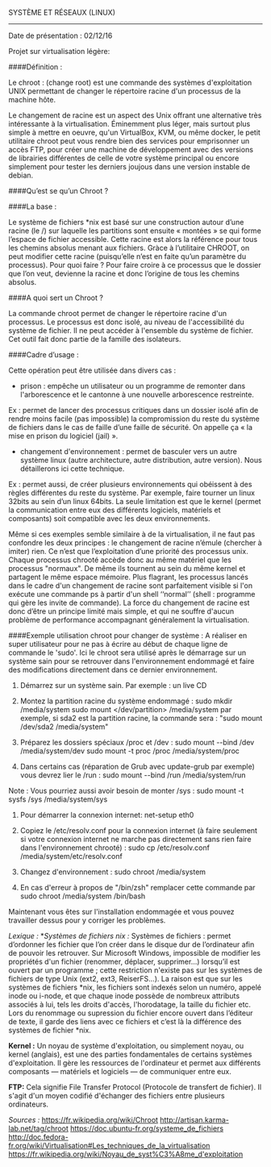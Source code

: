 SYSTÈME ET RÉSEAUX (LINUX)
**********************************************

Date de présentation : 02/12/16

Projet sur virtualisation légère:

####Définition :

Le chroot : (change root) est une commande des systèmes d'exploitation UNIX permettant de changer le répertoire racine d'un processus de la machine hôte.

Le changement de racine est un aspect des Unix offrant une alternative très intéressante à la virtualisation. Éminemment plus léger, mais surtout plus simple à mettre en oeuvre, qu'un VirtualBox, KVM, ou même docker, le petit utilitaire chroot peut vous rendre bien des services pour emprisonner un accès FTP, pour créer une machine de développement avec des versions de librairies différentes de celle de votre système principal ou encore simplement pour tester les derniers joujous dans une version instable de debian.

####Qu’est se qu’un Chroot ?

####La base :

Le système de fichiers *nix est basé sur une construction autour d’une racine (le /) sur laquelle les partitions sont ensuite « montées » se qui forme l’espace de fichier accessible.
Cette racine est alors la référence pour tous les chemins absolus menant aux fichiers.
Gràce à l’utilitaire CHROOT, on peut modifier cette racine (puisqu’elle n’est en faite qu’un paramètre du processus). Pour quoi faire ? Pour faire croire à ce processus que le dossier que l’on veut, devienne la racine et donc l’origine de tous les chemins absolus.

####A quoi sert un Chroot ?

La commande chroot permet de changer le répertoire racine d'un processus. Le processus est donc isolé, au niveau de l'accessibilité du système de fichier. Il ne peut accéder à l'ensemble du système de fichier.
Cet outil fait donc partie de la famille des isolateurs.

####Cadre d’usage :

Cette opération peut être utilisée dans divers cas :
- prison : empêche un utilisateur ou un programme de remonter dans l'arborescence et le cantonne à une nouvelle arborescence restreinte.

Ex : permet de lancer des processus critiques dans un dossier isolé afin de rendre moins facile (pas impossible) la compromission du reste du système de fichiers dans le cas de faille d’une faille de sécurité. On appelle ça « la mise en prison du logiciel (jail) ».

- changement d'environnement : permet de basculer vers un autre système linux (autre architecture, autre distribution, autre version). Nous détaillerons ici cette technique.

Ex : permet aussi, de créer plusieurs environnements qui obéissent à des règles différentes du reste du système. Par exemple, faire tourner un linux 32bits au sein d’un linux 64bits. La seule limitation est que le kernel (permet la communication entre eux des différents logiciels, matériels et composants) soit compatible avec les deux environnements.

Même si ces exemples semble similaire à de la virtualisation, il ne faut pas confondre les deux principes : le changement de racine n’émule (chercher à imiter) rien. Ce n’est que l’exploitation d’une priorité des processus unix.
Chaque processus chrooté accède donc au même matériel que les processus "normaux". De même 
ils tournent au sein du même kernel et partagent le même espace mémoire. Plus flagrant, les processus lancés dans le cadre d'un changement de racine sont parfaitement visible si l'on exécute une commande ps à partir d'un shell ‘‘normal’’ (shell : programme qui gère les invite de commande).
La force du changement de racine est donc d’être un principe limité mais simple, et qui ne souffre d'aucun problème de performance accompagnant généralement la virtualisation.

####Exemple utilisation chroot pour changer de système :
A réaliser en super utilisateur pour ne pas à écrire au début de chaque ligne de commande le 'sudo'.
Ici le chroot sera utilisé après le démarrage sur un système sain pour se retrouver dans l'environnement endommagé et faire des modifications directement dans ce dernier environnement.

1. Démarrez sur un système sain. Par exemple : un live CD

2. Montez la partition racine du système endommagé :
	sudo mkdir /media/system
	sudo mount </dev/partition> /media/system
par exemple, si sda2 est la partition racine, la commande sera : "sudo mount /dev/sda2 /media/system"

3. Préparez les dossiers spéciaux /proc et /dev :
	sudo mount --bind /dev /media/system/dev
	sudo mount -t proc /proc /media/system/proc

4. Dans certains cas (réparation de Grub avec update-grub par exemple) vous devrez lier le /run :
	sudo mount --bind /run  /media/system/run

Note : Vous pourriez aussi avoir besoin de monter /sys :
	sudo mount -t sysfs /sys /media/system/sys

1. Pour démarrer la connexion internet:
	net-setup eth0 

2. Copiez le /etc/resolv.conf pour la connexion internet (à faire seulement si votre connexion internet ne marche pas directement sans rien faire dans l'environnement chrooté) :
	sudo cp /etc/resolv.conf /media/system/etc/resolv.conf

3. Changez d'environnement :
	sudo chroot /media/system

4. En cas d'erreur à propos de "/bin/zsh" remplacer cette commande par
	sudo chroot /media/system /bin/bash 

Maintenant vous êtes sur l'installation endommagée et vous pouvez travailler dessus pour y corriger les problèmes.

*Lexique :*
**Systèmes de fichiers *nix :**
Systèmes de fichiers : permet d’ordonner les fichier que l’on créer dans le disque dur de l’ordinateur afin de pouvoir les retrouver.
Sur Microsoft Windows, impossible de modifier les propriétés d'un fichier (renommer, déplacer, supprimer…) lorsqu’il est ouvert par un programme ; cette restriction n'existe pas sur les systèmes de fichiers de type Unix (ext2, ext3, ReiserFS…). La raison est que sur les systèmes de fichiers *nix, les fichiers sont indexés selon un numéro, appelé inode ou i-node, et que chaque inode possède de nombreux attributs associés à lui, tels les droits d'accès, l'horodatage, la taille du fichier etc. Lors du renommage ou supression du fichier encore ouvert dans l’éditeur de texte, il garde des liens avec ce fichiers et c’est là la différence des systèmes de fichier *nix.

**Kernel :**
Un noyau de système d'exploitation, ou simplement noyau, ou kernel (anglais), est une des parties fondamentales de certains systèmes d'exploitation. Il gère les ressources de l'ordinateur et permet aux différents composants — matériels et logiciels — de communiquer entre eux.

**FTP:**
Cela signifie File Transfer Protocol (Protocole de transfert de fichier). Il s'agit d'un moyen codifié d'échanger des fichiers entre plusieurs ordinateurs.

*Sources :*
<https://fr.wikipedia.org/wiki/Chroot>
<http://artisan.karma-lab.net/tag/chroot>
<https://doc.ubuntu-fr.org/systeme_de_fichiers>
<http://doc.fedora-fr.org/wiki/Virtualisation#Les_techniques_de_la_virtualisation>
<https://fr.wikipedia.org/wiki/Noyau_de_syst%C3%A8me_d'exploitation>
